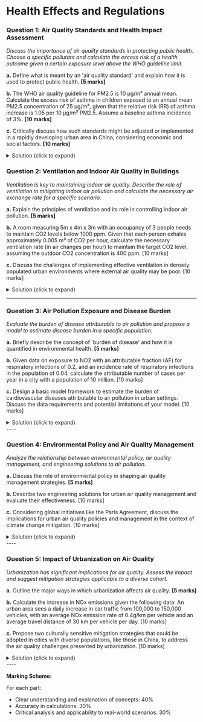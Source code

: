 # Health Effects and Regulations

### Question 1: Air Quality Standards and Health Impact Assessment

*Discuss the importance of air quality standards in protecting public health. Choose a specific pollutant and calculate the excess risk of a health outcome given a certain exposure level above the WHO guideline limit.*

**a.** Define what is meant by an 'air quality standard' and explain how it is used to protect public health. ****[5 marks]****

**b.** The WHO air quality guideline for PM2.5 is 10 µg/m³ annual mean. Calculate the excess risk of asthma in children exposed to an annual mean PM2.5 concentration of 25 µg/m³, given that the relative risk (RR) of asthma increase is 1.05 per 10 µg/m³ PM2.5. Assume a baseline asthma incidence of 3%. **[10 marks]**

**c.** Critically discuss how such standards might be adjusted or implemented in a rapidly developing urban area in China, considering economic and social factors. **[10 marks]**

<details>
<summary>Solution (click to expand)</summary>
<p>
</p>
</details>


### Question 2: Ventilation and Indoor Air Quality in Buildings

*Ventilation is key to maintaining indoor air quality. Describe the role of ventilation in mitigating indoor air pollution and calculate the necessary air exchange rate for a specific scenario.*

**a.** Explain the principles of ventilation and its role in controlling indoor air pollution. **[5 marks]**

**b.** A room measuring 5m x 4m x 3m with an occupancy of 3 people needs to maintain CO2 levels below 1000 ppm. Given that each person exhales approximately 0.005 m³ of CO2 per hour, calculate the necessary ventilation rate (in air changes per hour) to maintain the target CO2 level, assuming the outdoor CO2 concentration is 400 ppm. [10 marks]

**c.** Discuss the challenges of implementing effective ventilation in densely populated urban environments where external air quality may be poor. [10 marks]

<details>
<summary>Solution (click to expand)</summary>
<p>
</p>
</details>

----

### Question 3: Air Pollution Exposure and Disease Burden

*Evaluate the burden of disease attributable to air pollution and propose a model to estimate disease burden in a specific population.*

**a.** Briefly describe the concept of 'burden of disease' and how it is quantified in environmental health. **[5 marks]**

**b.** Given data on exposure to NO2 with an attributable fraction (AF) for respiratory infections of 0.2, and an incidence rate of respiratory infections in the population of 0.04, calculate the attributable number of cases per year in a city with a population of 10 million. [10 marks]

**c.** Design a basic model framework to estimate the burden of cardiovascular diseases attributable to air pollution in urban settings. Discuss the data requirements and potential limitations of your model. [10 marks]

<details> <summary>Solution (click to expand)</summary> <p> </p> </details> ----

### Question 4: Environmental Policy and Air Quality Management

*Analyze the relationship between environmental policy, air quality management, and engineering solutions to air pollution.*

**a.** Discuss the role of environmental policy in shaping air quality management strategies. **[5 marks]**

**b.** Describe two engineering solutions for urban air quality management and evaluate their effectiveness. [10 marks]

**c.** Considering global initiatives like the Paris Agreement, discuss the implications for urban air quality policies and management in the context of climate change mitigation. [10 marks]

<details> <summary>Solution (click to expand)</summary> <p> </p> </details> ----

### Question 5: Impact of Urbanization on Air Quality

*Urbanization has significant implications for air quality. Assess the impact and suggest mitigation strategies applicable to a diverse cohort.*

**a.** Outline the major ways in which urbanization affects air quality. **[5 marks]**

**b.** Calculate the increase in NOx emissions given the following data: An urban area sees a daily increase in car traffic from 100,000 to 150,000 vehicles, with an average NOx emission rate of 0.4g/km per vehicle and an average travel distance of 30 km per vehicle per day. [10 marks]

**c.** Propose two culturally sensitive mitigation strategies that could be adopted in cities with diverse populations, like those in China, to address the air quality challenges presented by urbanization. [10 marks]

<details> <summary>Solution (click to expand)</summary> <p> </p> </details> ----

**Marking Scheme:**

For each part:

- Clear understanding and explanation of concepts: 40%
- Accuracy in calculations: 30%
- Critical analysis and applicability to real-world scenarios: 30%

